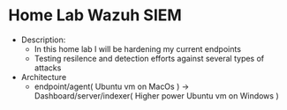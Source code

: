 # Home Lab Wazuh SIEM

- Description:
    - In this home lab I will be hardening my current endpoints
    - Testing resilence and detection efforts against several types of attacks
- Architecture
    - endpoint/agent( Ubuntu vm on MacOs ) -> Dashboard/server/indexer( Higher power Ubuntu vm on Windows ) 
